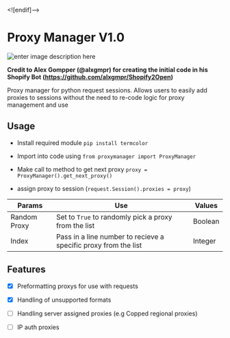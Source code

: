 ﻿
<![endif]-->

# **Proxy Manager V1.0**

![enter image description here](https://lh3.googleusercontent.com/_yjXu_pVZgAFpFeJbcvaya5PjwNvtJHniX8clmIlKtYhROVB_I0sGrJjBkUWQLQWaTI7aljdhVG0VQ)

**Credit to Alex Gompper (@alxgmpr) for creating the initial code in his Shopify Bot (https://github.com/alxgmpr/Shopify2Open)**

Proxy manager for python request sessions. Allows users to easily add proxies to sessions without the need to re-code logic for proxy management and use

## Usage

- Install required module `pip install termcolor`

- Import into code using `from proxymanager import ProxyManager`

- Make call to method to get next proxy `proxy = ProxyManager().get_next_proxy()`

- assign proxy to session (`request.Session().proxies = proxy`)

|Params|Use | Values |
|--|--|--|
| Random Proxy |Set to `True` to randomly pick a proxy from the list| Boolean |
| Index  |Pass in a line number to recieve a specific proxy from the list | Integer |

## Features

- [x] Preformatting proxys for use with requests

- [x] Handling of unsupported formats

- [ ] Handling server assigned proxies (e.g Copped regional proxies)

- [ ] IP auth proxies
